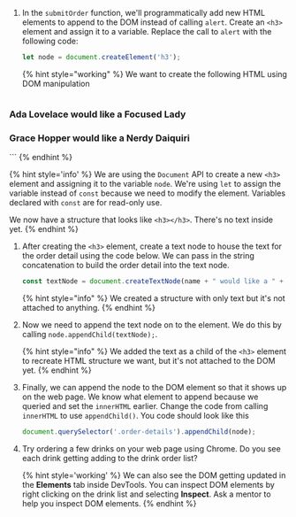 1. In the `submitOrder` function, we'll programmatically add new HTML elements to append to the DOM instead of calling `alert`. Create an `<h3>` element and assign it to a variable. Replace the call to `alert` with the following code:

   ```javascript
   let node = document.createElement('h3');
   ```

   {% hint style="working" %}
We want to create the following HTML using DOM manipulation

   ```html
<h3>
       Ada Lovelace would like a Focused Lady
</h3>
<h3>
       Grace Hopper would like a Nerdy Daiquiri
</h3>
   ```
   {% endhint %}

   {% hint style='info' %}
We are using the `Document` API to create a new `<h3>` element and assigning it to the variable `node`. We're using `let` to assign the variable instead of `const` because we need to modify the element. Variables declared with `const` are for read-only use.

We now have a structure that looks like `<h3></h3>`. There's no text inside yet.
   {% endhint %}

1. After creating the `<h3>` element, create a text node to house the text for the order detail using the code below. We can pass in the string concatenation to build the order detail into the text node.

   ```javascript
   const textNode = document.createTextNode(name + " would like a " + drink);
   ```
   {% hint style="info" %}
We created a structure with only text but it's not attached to anything.
   {% endhint %}

1. Now we need to append the text node on to the element. We do this by calling `node.appendChild(textNode);`. 

   {% hint style="info" %}
We added the text as a child of the `<h3>` element to recreate HTML structure we want, but it's not attached to the DOM yet.
   {% endhint %}

1. Finally, we can append the node to the DOM element so that it shows up on the web page. We know what element to append because we queried and set the `innerHTML` earlier. Change the code from calling `innerHTML` to use `appendChild()`. You code should look like this

   ```javascript
   document.querySelector('.order-details').appendChild(node);
   ```

1. Try ordering a few drinks on your web page using Chrome. Do you see each drink getting adding to the drink order list? 

   {% hint style='working' %}
We can also see the DOM getting updated in the **Elements** tab inside DevTools. You can inspect DOM elements by right clicking on the drink list and selecting **Inspect**. Ask a mentor to help you inspect DOM elements.
   {% endhint %}
